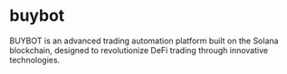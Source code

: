 # buybot
BUYBOT is an advanced trading automation platform built on the Solana blockchain, designed to revolutionize DeFi trading through innovative technologies.
